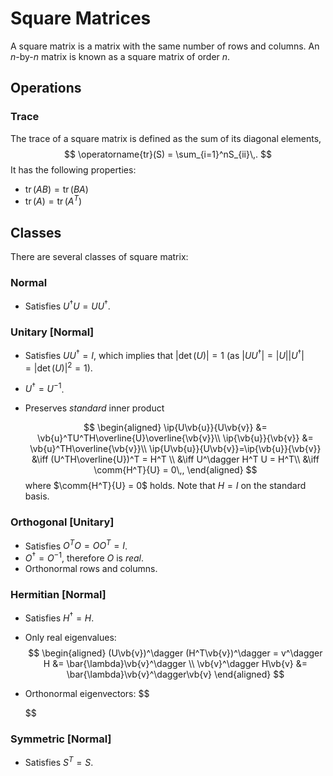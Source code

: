 Square Matrices
===============
A square matrix is a matrix with the same number of rows and columns. An $n$-by-$n$ matrix is known as a square matrix of order $n$.

Operations
-----------
### Trace
The trace of a square matrix is defined as the sum of its diagonal elements,
$$
\operatorname{tr}(S) = \sum_{i=1}^nS_{ii}\,.
$$
It has the following properties:
  * $\operatorname{tr}(AB) = \operatorname{tr}(BA)$
  * $\operatorname{tr}(A) = \operatorname{tr}(A^T)$

Classes
-------
There are several classes of square matrix:

### Normal
* Satisfies $U^\dagger U=UU^\dagger$.

### Unitary [Normal]
* Satisfies $UU^\dagger=I$, which implies that $\lvert \det(U)\rvert=1$ (as $\lvert UU^\dagger\rvert=\lvert U\rvert\lvert U^\dagger\rvert=\lvert \det(U)\rvert^2=1$).
* $U^\dagger=U^{-1}$.
* Preserves *standard* inner product

  $$ \begin{aligned} 
\ip{U\vb{u}}{U\vb{v}} &= \vb{u}^TU^TH\overline{U}\overline{\vb{v}}\\
\ip{\vb{u}}{\vb{v}} &= \vb{u}^TH\overline{\vb{v}}\\ 
\ip{U\vb{u}}{U\vb{v}}=\ip{\vb{u}}{\vb{v}} 
&\iff (U^TH\overline{U})^T = H^T \\
&\iff U^\dagger H^T U = H^T\\ 
&\iff \comm{H^T}{U} = 0\,, \end{aligned} $$ where $\comm{H^T}{U} = 0$ holds. Note that $H=I$ on the standard basis.

### Orthogonal [Unitary]
* Satisfies $O^TO=OO^T=I$.
* $O^\dagger=O^{-1}$, therefore $O$ is _real_.
* Orthonormal rows and columns.

### Hermitian [Normal]
* Satisfies $H^\dagger=H$.
* Only real eigenvalues:
  $$
  \begin{aligned}
  (U\vb{v})^\dagger
  (H^T\vb{v})^\dagger = v^\dagger H &= \bar{\lambda}\vb{v}^\dagger \\
  \vb{v}^\dagger H\vb{v} &= \bar{\lambda}\vb{v}^\dagger\vb{v}
  \end{aligned}
  $$
* Orthonormal eigenvectors:
  $$
  
  $$
### Symmetric [Normal]
* Satisfies $S^T=S$.